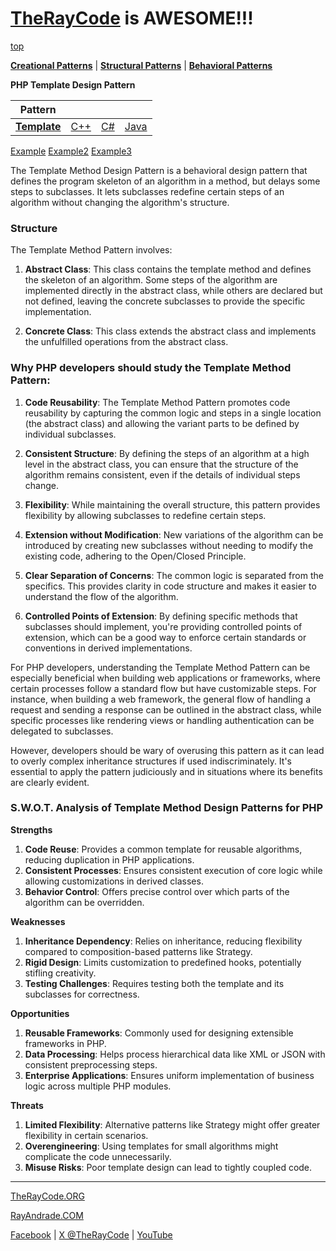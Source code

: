 # [TheRayCode](../../../README.md) is AWESOME!!!

[top](../README.md)

**[Creational Patterns](../../Creational/README.md)** | **[Structural Patterns](../../Structural/README.md)** | **[Behavioral Patterns](../README.md)**

**PHP Template Design Pattern**

|Pattern|   |   |   |
|---|---|---|---|
| [**Template**](README.md) | [C++](../../../CPP/Behavioral/Template/README.md) | [C#](../../../Csharp/Behavioral/Template/README.md) | [Java](../../../Java/Behavioral/Template/README.md) |
 
[Example](Example/README.md) [Example2](Example2/README.md)  [Example3](Example3/README.md)

The Template Method Design Pattern is a behavioral design pattern that defines the program skeleton of an algorithm in a method, but delays some steps to subclasses. It lets subclasses redefine certain steps of an algorithm without changing the algorithm's structure.

### Structure
The Template Method Pattern involves:

1. **Abstract Class**: This class contains the template method and defines the skeleton of an algorithm. Some steps of the algorithm are implemented directly in the abstract class, while others are declared but not defined, leaving the concrete subclasses to provide the specific implementation.

2. **Concrete Class**: This class extends the abstract class and implements the unfulfilled operations from the abstract class.

### Why PHP developers should study the Template Method Pattern:

1. **Code Reusability**: The Template Method Pattern promotes code reusability by capturing the common logic and steps in a single location (the abstract class) and allowing the variant parts to be defined by individual subclasses.

2. **Consistent Structure**: By defining the steps of an algorithm at a high level in the abstract class, you can ensure that the structure of the algorithm remains consistent, even if the details of individual steps change.

3. **Flexibility**: While maintaining the overall structure, this pattern provides flexibility by allowing subclasses to redefine certain steps.

4. **Extension without Modification**: New variations of the algorithm can be introduced by creating new subclasses without needing to modify the existing code, adhering to the Open/Closed Principle.

5. **Clear Separation of Concerns**: The common logic is separated from the specifics. This provides clarity in code structure and makes it easier to understand the flow of the algorithm.

6. **Controlled Points of Extension**: By defining specific methods that subclasses should implement, you're providing controlled points of extension, which can be a good way to enforce certain standards or conventions in derived implementations.

For PHP developers, understanding the Template Method Pattern can be especially beneficial when building web applications or frameworks, where certain processes follow a standard flow but have customizable steps. For instance, when building a web framework, the general flow of handling a request and sending a response can be outlined in the abstract class, while specific processes like rendering views or handling authentication can be delegated to subclasses.

However, developers should be wary of overusing this pattern as it can lead to overly complex inheritance structures if used indiscriminately. It's essential to apply the pattern judiciously and in situations where its benefits are clearly evident.

### **S.W.O.T. Analysis of Template Method Design Patterns for PHP**

**Strengths**  
1. **Code Reuse**: Provides a common template for reusable algorithms, reducing duplication in PHP applications.  
2. **Consistent Processes**: Ensures consistent execution of core logic while allowing customizations in derived classes.  
3. **Behavior Control**: Offers precise control over which parts of the algorithm can be overridden.

**Weaknesses**  
1. **Inheritance Dependency**: Relies on inheritance, reducing flexibility compared to composition-based patterns like Strategy.  
2. **Rigid Design**: Limits customization to predefined hooks, potentially stifling creativity.  
3. **Testing Challenges**: Requires testing both the template and its subclasses for correctness.

**Opportunities**  
1. **Reusable Frameworks**: Commonly used for designing extensible frameworks in PHP.  
2. **Data Processing**: Helps process hierarchical data like XML or JSON with consistent preprocessing steps.  
3. **Enterprise Applications**: Ensures uniform implementation of business logic across multiple PHP modules.

**Threats**  
1. **Limited Flexibility**: Alternative patterns like Strategy might offer greater flexibility in certain scenarios.  
2. **Overengineering**: Using templates for small algorithms might complicate the code unnecessarily.  
3. **Misuse Risks**: Poor template design can lead to tightly coupled code.

---


[TheRayCode.ORG](https://www.TheRayCode.org)

[RayAndrade.COM](https://www.RayAndrade.com)

[Facebook](https://www.facebook.com/TheRayCode/) | [X @TheRayCode](https://www.x.com/TheRayCode/) | [YouTube](https://www.youtube.com/TheRayCode/)
